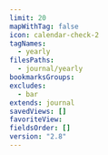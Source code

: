 ```yaml
---
limit: 20
mapWithTag: false
icon: calendar-check-2
tagNames:
  - yearly
filesPaths:
  - journal/yearly
bookmarksGroups: 
excludes:
  - bar
extends: journal
savedViews: []
favoriteView: 
fieldsOrder: []
version: "2.8"
---
```

